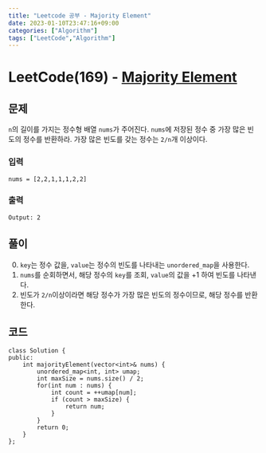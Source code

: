 ```yaml
---
title: "Leetcode 공부 - Majority Element"
date: 2023-01-10T23:47:16+09:00
categories: ["Algorithm"]
tags: ["LeetCode","Algorithm"]
---
```


# LeetCode(169) - [Majority Element](https://leetcode.com/problems/majority-element/description/)

## 문제
`n`의 길이를 가지는 정수형 배열 `nums`가 주어진다. `nums`에 저장된 정수 중 가장 많은 빈도의 정수를 반환하라.
가장 많은 빈도를 갖는 정수는 `2/n`개 이상이다.


### 입력
```
nums = [2,2,1,1,1,2,2]
```

### 출력
```
Output: 2
```

## 풀이
0. `key`는 정수 값을, `value`는 정수의 빈도를 나타내는 `unordered_map`을 사용한다.
1. `nums`를 순회하면서, 해당 정수의 `key`를 조회, `value`의 값을 +1 하여 빈도를 나타낸다.
2. 빈도가 `2/n`이상이라면 해당 정수가 가장 많은 빈도의 정수이므로, 해당 정수를 반환한다.

## 코드
```
class Solution {
public:
    int majorityElement(vector<int>& nums) {
        unordered_map<int, int> umap;
        int maxSize = nums.size() / 2;
        for(int num : nums) {
            int count = ++umap[num];
            if (count > maxSize) {
                return num;
            }
        }
        return 0;
    }
};
```
